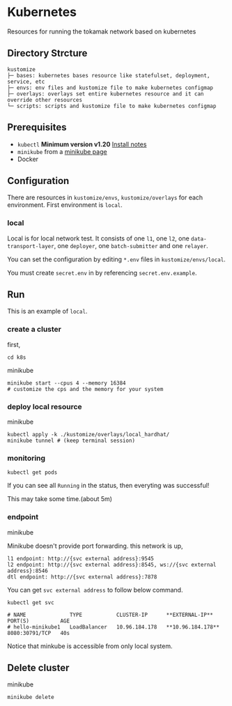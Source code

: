 # Kubernetes
Resources for running the tokamak network based on kubernetes

## Directory Strcture
```
kustomize
├─ bases: kubernetes bases resource like statefulset, deployment, service, etc
├─ envs: env files and kustomize file to make kubernetes configmap
├─ overlays: overlays set entire kubernetes resource and it can override other resources
└─ scripts: scripts and kustomize file to make kubernetes configmap
```

## Prerequisites
- `kubectl` **Minimum version v1.20** [Install notes](https://kubernetes.io/docs/tasks/tools/install-kubectl-linux/#install-kubectl-on-linux)
- `minikube` from a [minikube page](https://minikube.sigs.k8s.io/docs/start/)
- Docker

## Configuration
There are resources in `kustomize/envs`, `kustomize/overlays` for each environment. First environment is `local`.

### local
Local is for local network test. It consists of one `l1`, one `l2`, one `data-transport-layer`, one `deployer`, one `batch-submitter` and one `relayer`.

You can set the configuration by editing `*.env` files in `kustomize/envs/local`.

You must create `secret.env` in by referencing `secret.env.example`.

## Run
This is an example of `local`.
### create a cluster
first,
```
cd k8s
```

minikube
```
minikube start --cpus 4 --memory 16384
# customize the cps and the memory for your system
```
### deploy local resource
minikube
```
kubectl apply -k ./kustomize/overlays/local_hardhat/
minikube tunnel # (keep terminal session)
```
### monitoring
```
kubectl get pods
```
If you can see all `Running` in the status, then everyting was successful!

This may take some time.(about 5m)
### endpoint
minikube

Minikube doesn't provide port forwarding. this network is up,
```
l1 endpoint: http://{svc external address}:9545
l2 endpoint: http://{svc external address}:8545, ws://{svc external address}:8546
dtl endpoint: http://{svc external address}:7878
```
You can get `svc external address` to follow below command.
```
kubectl get svc

# NAME              TYPE           CLUSTER-IP      **EXTERNAL-IP**     PORT(S)          AGE
# hello-minikube1   LoadBalancer   10.96.184.178   **10.96.184.178**   8080:30791/TCP   40s
```
Notice that minkube is accessible from only local system.

## Delete cluster
minikube
```
minikube delete
```
